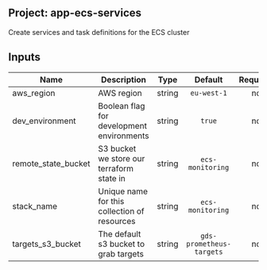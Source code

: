 ## Project: app-ecs-services

Create services and task definitions for the ECS cluster



## Inputs

| Name | Description | Type | Default | Required |
|------|-------------|:----:|:-----:|:-----:|
| aws_region | AWS region | string | `eu-west-1` | no |
| dev_environment | Boolean flag for development environments | string | `true` | no |
| remote_state_bucket | S3 bucket we store our terraform state in | string | `ecs-monitoring` | no |
| stack_name | Unique name for this collection of resources | string | `ecs-monitoring` | no |
| targets_s3_bucket | The default s3 bucket to grab targets | string | `gds-prometheus-targets` | no |

